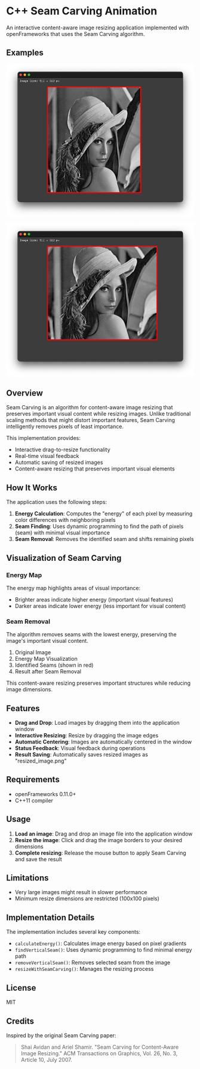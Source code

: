 # C++ Seam Carving Animation

An interactive content-aware image resizing application implemented with openFrameworks that uses the Seam Carving algorithm.

## Examples

![Seam Carving Example 1](R1280x0-8.png)

![Seam Carving Example 2](R1280x0-9.png)

## Overview

Seam Carving is an algorithm for content-aware image resizing that preserves important visual content while resizing images. Unlike traditional scaling methods that might distort important features, Seam Carving intelligently removes pixels of least importance.

This implementation provides:
- Interactive drag-to-resize functionality
- Real-time visual feedback
- Automatic saving of resized images
- Content-aware resizing that preserves important visual elements

## How It Works

The application uses the following steps:
1. **Energy Calculation**: Computes the "energy" of each pixel by measuring color differences with neighboring pixels
2. **Seam Finding**: Uses dynamic programming to find the path of pixels (seam) with minimal visual importance
3. **Seam Removal**: Removes the identified seam and shifts remaining pixels

## Visualization of Seam Carving

### Energy Map
The energy map highlights areas of visual importance:
- Brighter areas indicate higher energy (important visual features)
- Darker areas indicate lower energy (less important for visual content)

### Seam Removal
The algorithm removes seams with the lowest energy, preserving the image's important visual content.

1. Original Image
2. Energy Map Visualization 
3. Identified Seams (shown in red)
4. Result after Seam Removal

This content-aware resizing preserves important structures while reducing image dimensions.

## Features

- **Drag and Drop**: Load images by dragging them into the application window
- **Interactive Resizing**: Resize by dragging the image edges
- **Automatic Centering**: Images are automatically centered in the window
- **Status Feedback**: Visual feedback during operations
- **Result Saving**: Automatically saves resized images as "resized_image.png"

## Requirements

- openFrameworks 0.11.0+
- C++11 compiler

## Usage

1. **Load an image**: Drag and drop an image file into the application window
2. **Resize the image**: Click and drag the image borders to your desired dimensions
3. **Complete resizing**: Release the mouse button to apply Seam Carving and save the result

## Limitations

- Very large images might result in slower performance
- Minimum resize dimensions are restricted (100x100 pixels)

## Implementation Details

The implementation includes several key components:

- `calculateEnergy()`: Calculates image energy based on pixel gradients
- `findVerticalSeam()`: Uses dynamic programming to find minimal energy path
- `removeVerticalSeam()`: Removes selected seam from the image
- `resizeWithSeamCarving()`: Manages the resizing process

## License

MIT

## Credits

Inspired by the original Seam Carving paper:
> Shai Avidan and Ariel Shamir. "Seam Carving for Content-Aware Image Resizing." ACM Transactions on Graphics, Vol. 26, No. 3, Article 10, July 2007.